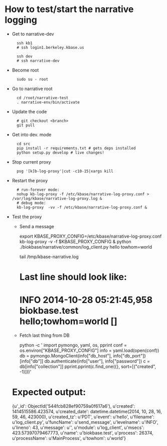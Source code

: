 # How to test/start the narrative logging

* Get to narrative-dev

        ssh kb1
        # ssh login1.berkeley.kbase.us

        ssh dev
        # ssh narrative-dev

* Become root

        sudo su - root

* Go to narrative root

        cd /root/narrative-test
        . narrative-env/bin/activate

* Update the code

        # git checkout <branch>
        git pull

* Get into dev. mode

        cd src
        pip install -r requirements.txt # gets deps installed
        python setup.py develop # live changes!

* Stop current proxy

        psg '[k]b-log-proxy'|cut -c10-15|xargs kill
        
* Restart the proxy

        # run-forever mode:
        nohup kb-log-proxy -f /etc/kbase/narrative-log-proxy.conf > /var/log/kbase/narrative-log-proxy.log &
        # debug mode:
        kb-log-proxy  -vv -f /etc/kbase/narrative-log-proxy.conf &

* Test the proxy

    - Send a message

        export KBASE_PROXY_CONFIG=/etc/kbase/narrative-log-proxy.conf
        kb-log-proxy -v -f  $KBASE_PROXY_CONFIG &
        python ./biokbase/narrative/common/log_client.py hello towhom=world

        tail /tmp/kbase-narrative.log  
        # Last line should look like:
        # INFO 2014-10-28 05:21:45,958 biokbase.test hello;towhom=world []

    - Fetch last thing from DB
    
        python -c '
import pymongo, yaml, os, pprint
conf = os.environ["KBASE_PROXY_CONFIG"]
info = yaml.load(open(conf))
db = pymongo.MongoClient(info["db_host"], info["db_port"])[info["db"]]
db.authenticate(info["user"], info["password"])
c = db[info["collection"]]
pprint.pprint(c.find_one({}, sort=[("created", -1)]))'

    # Expected output:
    
    {u'_id': ObjectId('544fcb828ef90759a0f617a6'),
     u'created': 1414515586.423574,
     u'created_date': datetime.datetime(2014, 10, 28, 16, 59, 46, 423000),
     u'created_tz': u'PDT',
     u'event': u'hello',
     u'filename': u'log_client.py',
     u'funcName': u'send_message',
     u'levelname': u'INFO',
     u'lineno': 43,
     u'message': u'',
     u'module': u'log_client',
     u'msecs': 423.57397079467773,
     u'name': u'biokbase.test',
     u'process': 26374,
     u'processName': u'MainProcess',
     u'towhom': u'world'}


